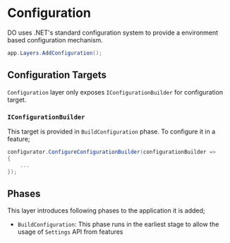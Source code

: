 # Configuration

DO uses .NET's standard configuration system to provide a environment based
configuration mechanism.

```csharp
app.Layers.AddConfiguration();
```

## Configuration Targets

`Configuration` layer only exposes `IConfigurationBuilder` for configuration
target.

### `IConfigurationBuilder`

This target is provided in `BuildConfiguration` phase. To configure it in a
feature;

```csharp
configurator.ConfigureConfigurationBuilder(configurationBuilder =>
{
    ...
});
```

## Phases

This layer introduces following phases to the application it is added;

- `BuildConfiguration`: This phase runs in the earliest stage to allow the usage
  of `Settings` API from features
